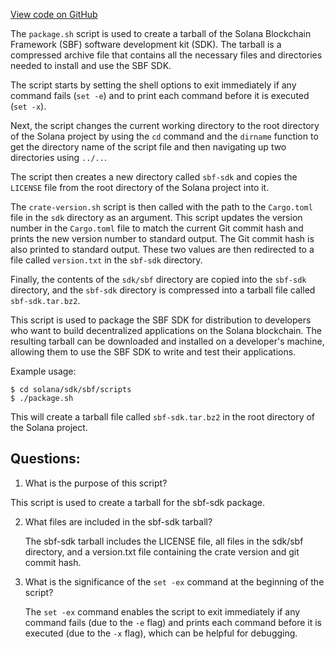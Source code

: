 [View code on GitHub](https://github.com/solana-labs/solana/blob/master/sdk/sbf/scripts/package.sh)

The `package.sh` script is used to create a tarball of the Solana Blockchain Framework (SBF) software development kit (SDK). The tarball is a compressed archive file that contains all the necessary files and directories needed to install and use the SBF SDK. 

The script starts by setting the shell options to exit immediately if any command fails (`set -e`) and to print each command before it is executed (`set -x`). 

Next, the script changes the current working directory to the root directory of the Solana project by using the `cd` command and the `dirname` function to get the directory name of the script file and then navigating up two directories using `../..`. 

The script then creates a new directory called `sbf-sdk` and copies the `LICENSE` file from the root directory of the Solana project into it. 

The `crate-version.sh` script is then called with the path to the `Cargo.toml` file in the `sdk` directory as an argument. This script updates the version number in the `Cargo.toml` file to match the current Git commit hash and prints the new version number to standard output. The Git commit hash is also printed to standard output. These two values are then redirected to a file called `version.txt` in the `sbf-sdk` directory. 

Finally, the contents of the `sdk/sbf` directory are copied into the `sbf-sdk` directory, and the `sbf-sdk` directory is compressed into a tarball file called `sbf-sdk.tar.bz2`. 

This script is used to package the SBF SDK for distribution to developers who want to build decentralized applications on the Solana blockchain. The resulting tarball can be downloaded and installed on a developer's machine, allowing them to use the SBF SDK to write and test their applications. 

Example usage:

```
$ cd solana/sdk/sbf/scripts
$ ./package.sh
```

This will create a tarball file called `sbf-sdk.tar.bz2` in the root directory of the Solana project.
## Questions: 
 1. What is the purpose of this script?
   
   This script is used to create a tarball for the sbf-sdk package.

2. What files are included in the sbf-sdk tarball?
   
   The sbf-sdk tarball includes the LICENSE file, all files in the sdk/sbf directory, and a version.txt file containing the crate version and git commit hash.

3. What is the significance of the `set -ex` command at the beginning of the script?
   
   The `set -ex` command enables the script to exit immediately if any command fails (due to the `-e` flag) and prints each command before it is executed (due to the `-x` flag), which can be helpful for debugging.